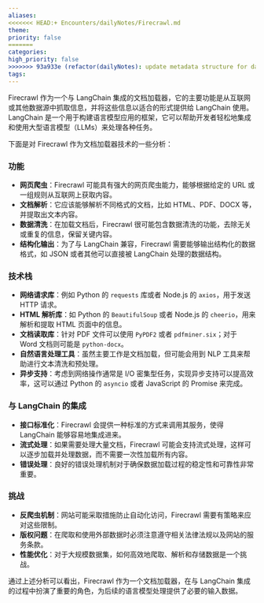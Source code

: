 ```yaml
---
aliases: 
<<<<<<< HEAD:+ Encounters/dailyNotes/Firecrawl.md
theme: 
priority: false
=======
categories: 
high_priority: false
>>>>>>> 93a933e (refactor(dailyNotes): update metadata structure for daily notes):+ Encounters/dailyNotes/20240919000000.md
tags:
---
```

Firecrawl 作为一个与 LangChain 集成的文档加载器，它的主要功能是从互联网或其他数据源中抓取信息，并将这些信息以适合的形式提供给 LangChain 使用。LangChain 是一个用于构建语言模型应用的框架，它可以帮助开发者轻松地集成和使用大型语言模型（LLMs）来处理各种任务。

下面是对 Firecrawl 作为文档加载器技术的一些分析：

### 功能
- **网页爬虫**：Firecrawl 可能具有强大的网页爬虫能力，能够根据给定的 URL 或一组规则从互联网上获取内容。
- **文档解析**：它应该能够解析不同格式的文档，比如 HTML、PDF、DOCX 等，并提取出文本内容。
- **数据清洗**：在加载文档后，Firecrawl 很可能包含数据清洗的功能，去除无关或重复的信息，保留关键内容。
- **结构化输出**：为了与 LangChain 兼容，Firecrawl 需要能够输出结构化的数据格式，如 JSON 或者其他可以直接被 LangChain 处理的数据结构。

### 技术栈
- **网络请求库**：例如 Python 的 `requests` 库或者 Node.js 的 `axios`，用于发送 HTTP 请求。
- **HTML 解析库**：如 Python 的 `BeautifulSoup` 或者 Node.js 的 `cheerio`，用来解析和提取 HTML 页面中的信息。
- **文档读取库**：针对 PDF 文件可以使用 `PyPDF2` 或者 `pdfminer.six`；对于 Word 文档则可能是 `python-docx`。
- **自然语言处理工具**：虽然主要工作是文档加载，但可能会用到 NLP 工具来帮助进行文本清洗和预处理。
- **异步支持**：考虑到网络操作通常是 I/O 密集型任务，实现异步支持可以提高效率，这可以通过 Python 的 `asyncio` 或者 JavaScript 的 Promise 来完成。

### 与 LangChain 的集成
- **接口标准化**：Firecrawl 会提供一种标准的方式来调用其服务，使得 LangChain 能够容易地集成进来。
- **流式处理**：如果需要处理大量文档，Firecrawl 可能会支持流式处理，这样可以逐步加载并处理数据，而不需要一次性加载所有内容。
- **错误处理**：良好的错误处理机制对于确保数据加载过程的稳定性和可靠性非常重要。

### 挑战
- **反爬虫机制**：网站可能采取措施防止自动化访问，Firecrawl 需要有策略来应对这些限制。
- **版权问题**：在爬取和使用外部数据时必须注意遵守相关法律法规以及网站的服务条款。
- **性能优化**：对于大规模数据集，如何高效地爬取、解析和存储数据是一个挑战。

通过上述分析可以看出，Firecrawl 作为一个文档加载器，在与 LangChain 集成的过程中扮演了重要的角色，为后续的语言模型处理提供了必要的输入数据。